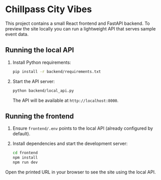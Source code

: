 # Chillpass City Vibes

This project contains a small React frontend and FastAPI backend. To preview the
site locally you can run a lightweight API that serves sample event data.

## Running the local API

1. Install Python requirements:

   ```bash
   pip install -r backend/requirements.txt
   ```

2. Start the API server:

   ```bash
   python backend/local_api.py
   ```

   The API will be available at `http://localhost:8000`.

## Running the frontend

1. Ensure `frontend/.env` points to the local API (already configured by
   default).
2. Install dependencies and start the development server:

   ```bash
   cd frontend
   npm install
   npm run dev
   ```

Open the printed URL in your browser to see the site using the local API.
